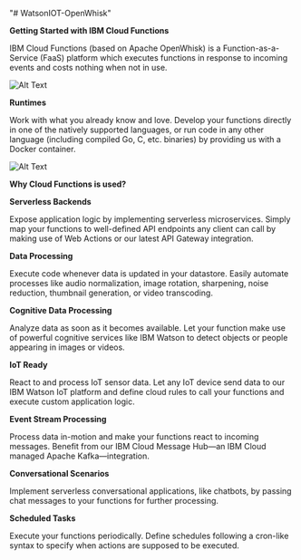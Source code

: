"# WatsonIOT-OpenWhisk" 


**Getting Started with IBM Cloud Functions**

IBM Cloud Functions (based on Apache OpenWhisk) is a Function-as-a-Service (FaaS) platform which executes functions in response to incoming events and costs nothing when not in use.

![Alt Text](https://www.ibm.com/cloud-computing/bluemix/sites/default/files/assets/page/IBM%20Cloud%20Functions%20Logo%20Primary_0_0.png)

**Runtimes**

Work with what you already know and love. Develop your functions directly in one of the natively supported languages, or run code in any other language (including compiled Go, C, etc. binaries) by providing us with a Docker container.

![Alt Text](https://www.ibm.com/developerworks/library/wa-invoke-openwhisk-action/fig1.png)

**Why Cloud Functions is used?**

**Serverless Backends**
	
Expose application logic by implementing serverless microservices. Simply map your functions to well-defined API endpoints any client can call by making use of Web Actions or our latest API Gateway integration.

**Data Processing**

Execute code whenever data is updated in your datastore. Easily automate processes like audio normalization, image rotation, sharpening, noise reduction, thumbnail generation, or video transcoding.

**Cognitive Data Processing**

Analyze data as soon as it becomes available. Let your function make use of powerful cognitive services like IBM Watson to detect objects or people appearing in images or videos.

**IoT Ready**

React to and process IoT sensor data. Let any IoT device send data to our IBM Watson IoT platform and define cloud rules to call your functions and execute custom application logic.

**Event Stream Processing**

Process data in-motion and make your functions react to incoming messages. Benefit from our IBM Cloud Message Hub—an IBM Cloud managed Apache Kafka—integration.

**Conversational Scenarios**

Implement serverless conversational applications, like chatbots, by passing chat messages to your functions for further processing.

**Scheduled Tasks**

Execute your functions periodically. Define schedules following a cron-like syntax to specify when actions are supposed to be executed.
